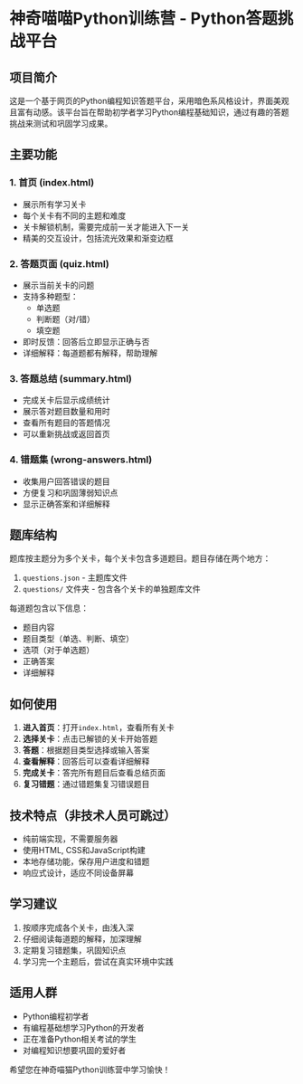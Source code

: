 # 神奇喵喵Python训练营 - Python答题挑战平台

## 项目简介

这是一个基于网页的Python编程知识答题平台，采用暗色系风格设计，界面美观且富有动感。该平台旨在帮助初学者学习Python编程基础知识，通过有趣的答题挑战来测试和巩固学习成果。

## 主要功能

### 1. 首页 (index.html)
- 展示所有学习关卡
- 每个关卡有不同的主题和难度
- 关卡解锁机制，需要完成前一关才能进入下一关
- 精美的交互设计，包括流光效果和渐变边框

### 2. 答题页面 (quiz.html)
- 展示当前关卡的问题
- 支持多种题型：
  - 单选题
  - 判断题（对/错）
  - 填空题
- 即时反馈：回答后立即显示正确与否
- 详细解释：每道题都有解释，帮助理解

### 3. 答题总结 (summary.html)
- 完成关卡后显示成绩统计
- 展示答对题目数量和用时
- 查看所有题目的答题情况
- 可以重新挑战或返回首页

### 4. 错题集 (wrong-answers.html)
- 收集用户回答错误的题目
- 方便复习和巩固薄弱知识点
- 显示正确答案和详细解释

## 题库结构

题库按主题分为多个关卡，每个关卡包含多道题目。题目存储在两个地方：
1. `questions.json` - 主题库文件
2. `questions/` 文件夹 - 包含各个关卡的单独题库文件

每道题包含以下信息：
- 题目内容
- 题目类型（单选、判断、填空）
- 选项（对于单选题）
- 正确答案
- 详细解释

## 如何使用

1. **进入首页**：打开`index.html`，查看所有关卡
2. **选择关卡**：点击已解锁的关卡开始答题
3. **答题**：根据题目类型选择或输入答案
4. **查看解释**：回答后可以查看详细解释
5. **完成关卡**：答完所有题目后查看总结页面
6. **复习错题**：通过错题集复习错误题目

## 技术特点（非技术人员可跳过）

- 纯前端实现，不需要服务器
- 使用HTML, CSS和JavaScript构建
- 本地存储功能，保存用户进度和错题
- 响应式设计，适应不同设备屏幕

## 学习建议

1. 按顺序完成各个关卡，由浅入深
2. 仔细阅读每道题的解释，加深理解
3. 定期复习错题集，巩固知识点
4. 学习完一个主题后，尝试在真实环境中实践

## 适用人群

- Python编程初学者
- 有编程基础想学习Python的开发者
- 正在准备Python相关考试的学生
- 对编程知识想要巩固的爱好者

希望您在神奇喵猫Python训练营中学习愉快！ 
